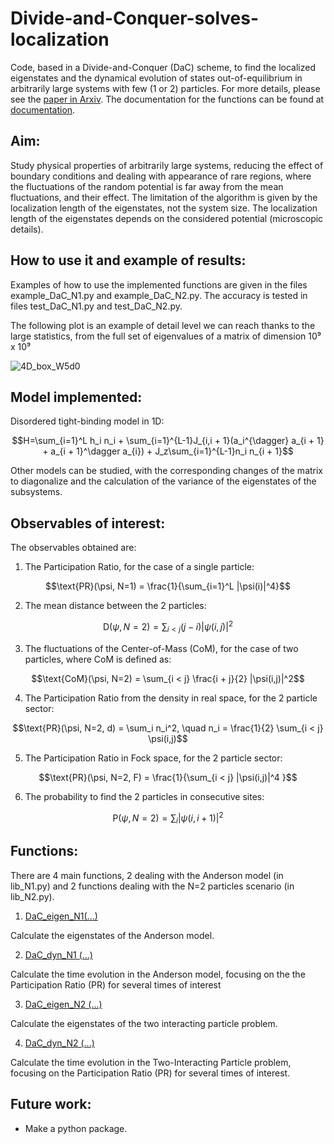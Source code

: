 # Divide-and-Conquer-solves-localization
Code, based in a Divide-and-Conquer (DaC) scheme, to find the localized eigenstates and the dynamical evolution of states out-of-equilibrium in arbitrarily large systems with few (1 or 2) particles.
For more details, please see the [paper in Arxiv](http://arxiv.org/abs/2211.13089).
The documentation for the functions can be found at [documentation](https://rawcdn.githack.com/lluisher/Divide-and-Conquer-solves-localization/0fdd35604cdf2acf17d957c38240e6d200aff409/html/Divide-and-Conquer-solves-localization/index.html).



## Aim:
Study physical properties of arbitrarily large systems, reducing the effect of boundary conditions and dealing with appearance of rare regions, where the fluctuations of the random potential is far away from the mean fluctuations, and their effect. The limitation of the algorithm is given by the localization length of the eigenstates, not the system size. The localization length of the eigenstates depends on the considered potential (microscopic details).


## How to use it and example of results:

Examples of how to use the implemented functions are given in the files example\_DaC\_N1.py and example\_DaC\_N2.py. The accuracy is tested in files test\_DaC\_N1.py and test\_DaC\_N2.py.

The following plot is an example of detail level we can reach thanks to the large statistics, from the full set of eigenvalues of a matrix of dimension 10⁹ x 10⁹

![4D_box_W5d0](https://user-images.githubusercontent.com/102743817/210231439-a5b0e7cc-9a4e-4912-a352-0e02f31b1387.png)


## Model implemented:
Disordered tight-binding model in 1D:

$$H=\sum_{i=1}^L h_i n_i + \sum_{i=1}^{L-1}J_{i,i + 1}(a_i^{\dagger} a_{i + 1} + a_{i + 1}^\dagger a_{i}) + J_z\sum_{i=1}^{L-1}n_i n_{i + 1}$$

Other models can be studied, with the corresponding changes of the matrix to diagonalize and the calculation of the variance of the eigenstates of the subsystems.


## Observables of interest:


The observables obtained are:

1. The Participation Ratio, for the case of a single particle:
   
$$\text{PR}(\psi, N=1) = \frac{1}{\sum_{i=1}^L |\psi(i)|^4}$$


2. The mean distance between the 2 particles:
   
$$\text{D}(\psi, N=2) = \sum_{i < j} (j-i) |\psi(i,j)|^2 $$


3. The fluctuations of the Center-of-Mass (CoM), for the case of two particles, where CoM is defined as:
   
$$\text{CoM}(\psi, N=2) = \sum_{i < j} \frac{i + j}{2} |\psi(i,j)|^2$$


4. The Participation Ratio from the density in real space, for the 2 particle sector:
   
$$\text{PR}(\psi, N=2, d) = \sum_i n_i^2, \quad n_i = \frac{1}{2} \sum_{i < j} \psi(i,j)$$


5. The Participation Ratio in Fock space, for the 2 particle sector:

$$\text{PR}(\psi, N=2, F) = \frac{1}{\sum_{i < j} |\psi(i,j)|^4 }$$


6. The probability to find the 2 particles in consecutive sites:

$$\text{P}(\psi, N=2) = \sum_{i} |\psi(i,i + 1)|^2$$



## Functions:
There are 4 main functions, 2 dealing with the Anderson model (in lib\_N1.py) and 2 functions dealing with the N=2 particles scenario (in lib\_N2.py).

1. [DaC\_eigen\_N1(...)](https://rawcdn.githack.com/lluisher/Divide-and-Conquer-solves-localization/009a3bc61e152966838546ba1543334b9da90079/html/DaC/lib_N1.html)

Calculate the eigenstates of the Anderson model.


2. [DaC\_dyn\_N1 (...)](https://rawcdn.githack.com/lluisher/Divide-and-Conquer-solves-localization/009a3bc61e152966838546ba1543334b9da90079/html/DaC/lib_N1.html)

Calculate the time evolution in the Anderson model, focusing on the the Participation Ratio (PR) for several times of interest


3. [DaC\_eigen\_N2 (...)](https://rawcdn.githack.com/lluisher/Divide-and-Conquer-solves-localization/009a3bc61e152966838546ba1543334b9da90079/html/DaC/lib_N2.html)

Calculate the eigenstates of the two interacting particle problem.

4. [DaC\_dyn\_N2 (...)](https://rawcdn.githack.com/lluisher/Divide-and-Conquer-solves-localization/009a3bc61e152966838546ba1543334b9da90079/html/DaC/lib_N2.html)

Calculate the time evolution in the Two-Interacting Particle problem, focusing on the Participation Ratio (PR) for several times of interest.

## Future work:

- Make a python package.
